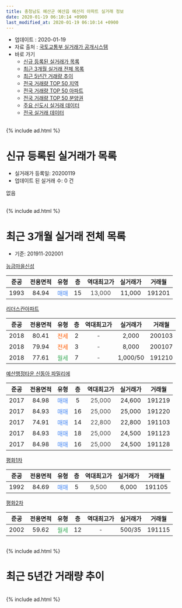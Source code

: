 ```yaml
---
title: 충청남도 예산군 예산읍 예산리 아파트 실거래 정보
date: 2020-01-19 06:10:14 +0900
last_modified_at: 2020-01-19 06:10:14 +0900
---
```


* 업데이트 : 2020-01-19
* 자료 출처 : [국토교통부 실거래가 공개시스템](http://rt.molit.go.kr)
* 바로 가기
    * [신규 등록된 실거래가 목록](#신규-등록된-실거래가-목록)
    * [최근 3개월 실거래 전체 목록](#최근-3개월-실거래-전체-목록)
    * [최근 5년간 거래량 추이](#최근-5년간-거래량-추이)
    * [전국 거래량 TOP 50 지역](https://apt-info.github.io/apt-trade-info/최근-3개월-전국에서-가장-거래가-많이-발생한-지역)
    * [전국 거래량 TOP 50 아파트](https://apt-info.github.io/apt-trade-info/최근-3개월-전국에서-가장-거래가-많이-발생한-아파트)
    * [전국 거래량 TOP 50 분양권](https://apt-info.github.io/apt-trade-info/최근-3개월-전국에서-가장-거래가-많이-발생한-분양권)
    * [주요 신도시 실거래 데이터](https://apt-info.github.io/apt-trade-info/주요-신도시)
    * [전국 실거래 데이터](https://apt-info.github.io/apt-trade-info/전국)
<br>
{% include ad.html %}
<br>

# 신규 등록된 실거래가 목록
* 실거래가 등록일: 20200119
* 업데이트 된 실거래 수: 0 건

없음

<br>
{% include ad.html %}
<br>

# 최근 3개월 실거래 전체 목록
* 기준: 201911-202001


[능금마을신성](https://search.naver.com/search.naver?query=%EC%B6%A9%EC%B2%AD%EB%82%A8%EB%8F%84+%EC%98%88%EC%82%B0%EA%B5%B0+%EC%98%88%EC%82%B0%EC%9D%8D+%EC%98%88%EC%82%B0%EB%A6%AC+%EB%8A%A5%EA%B8%88%EB%A7%88%EC%9D%84%EC%8B%A0%EC%84%B1)

|준공|전용면적|유형|층|역대최고가|실거래가|거래월|
|:---:|:---:|:---:|:---:|:---:|:---:|:---:|
|1993|84.94|<span style="color:#4285f3">매매</span>|15|<span style="color:#444444">13,000</span>|11,000|191201|

[리더스칸아파트](https://search.naver.com/search.naver?query=%EC%B6%A9%EC%B2%AD%EB%82%A8%EB%8F%84+%EC%98%88%EC%82%B0%EA%B5%B0+%EC%98%88%EC%82%B0%EC%9D%8D+%EC%98%88%EC%82%B0%EB%A6%AC+%EB%A6%AC%EB%8D%94%EC%8A%A4%EC%B9%B8%EC%95%84%ED%8C%8C%ED%8A%B8)

|준공|전용면적|유형|층|역대최고가|실거래가|거래월|
|:---:|:---:|:---:|:---:|:---:|:---:|:---:|
|2018|80.41|<span style="color:#ff5a00">전세</span>|2|<span style="color:#444444">-</span>|2,000|200103|
|2018|79.94|<span style="color:#ff5a00">전세</span>|3|<span style="color:#444444">-</span>|8,000|200107|
|2018|77.61|<span style="color:#34a853">월세</span>|7|<span style="color:#444444">-</span>|1,000/50|191210|

[예산행정타운 신동아 파밀리에](https://search.naver.com/search.naver?query=%EC%B6%A9%EC%B2%AD%EB%82%A8%EB%8F%84+%EC%98%88%EC%82%B0%EA%B5%B0+%EC%98%88%EC%82%B0%EC%9D%8D+%EC%98%88%EC%82%B0%EB%A6%AC+%EC%98%88%EC%82%B0%ED%96%89%EC%A0%95%ED%83%80%EC%9A%B4+%EC%8B%A0%EB%8F%99%EC%95%84+%ED%8C%8C%EB%B0%80%EB%A6%AC%EC%97%90)

|준공|전용면적|유형|층|역대최고가|실거래가|거래월|
|:---:|:---:|:---:|:---:|:---:|:---:|:---:|
|2017|84.98|<span style="color:#4285f3">매매</span>|5|<span style="color:#444444">25,000</span>|24,600|191219|
|2017|84.93|<span style="color:#4285f3">매매</span>|16|<span style="color:#444444">25,000</span>|25,000|191220|
|2017|74.91|<span style="color:#4285f3">매매</span>|14|<span style="color:#444444">22,800</span>|22,800|191103|
|2017|84.93|<span style="color:#4285f3">매매</span>|18|<span style="color:#444444">25,000</span>|24,500|191123|
|2017|84.98|<span style="color:#4285f3">매매</span>|16|<span style="color:#444444">25,000</span>|24,500|191128|

[평화1차](https://search.naver.com/search.naver?query=%EC%B6%A9%EC%B2%AD%EB%82%A8%EB%8F%84+%EC%98%88%EC%82%B0%EA%B5%B0+%EC%98%88%EC%82%B0%EC%9D%8D+%EC%98%88%EC%82%B0%EB%A6%AC+%ED%8F%89%ED%99%941%EC%B0%A8)

|준공|전용면적|유형|층|역대최고가|실거래가|거래월|
|:---:|:---:|:---:|:---:|:---:|:---:|:---:|
|1992|84.69|<span style="color:#4285f3">매매</span>|5|<span style="color:#444444">9,500</span>|6,000|191105|

[평화2차](https://search.naver.com/search.naver?query=%EC%B6%A9%EC%B2%AD%EB%82%A8%EB%8F%84+%EC%98%88%EC%82%B0%EA%B5%B0+%EC%98%88%EC%82%B0%EC%9D%8D+%EC%98%88%EC%82%B0%EB%A6%AC+%ED%8F%89%ED%99%942%EC%B0%A8)

|준공|전용면적|유형|층|역대최고가|실거래가|거래월|
|:---:|:---:|:---:|:---:|:---:|:---:|:---:|
|2002|59.62|<span style="color:#34a853">월세</span>|12|<span style="color:#444444">-</span>|500/35|191115|


<br>
{% include ad.html %}
<br>

# 최근 5년간 거래량 추이


<div style="width:100%;">
    <canvas id="deal_progress" height="200"></canvas>
</div>

<script>
new Chart(document.getElementById("deal_progress"), {
    type: 'line',
    data: {
        labels: ['201501','201502','201503','201504','201505','201506','201507','201508','201509','201510','201511','201512','201601','201602','201603','201604','201605','201606','201607','201608','201609','201610','201611','201612','201701','201702','201703','201704','201705','201706','201707','201708','201709','201710','201711','201712','201801','201802','201803','201804','201805','201806','201807','201808','201809','201810','201811','201812','201901','201902','201903','201904','201905','201906','201907','201908','201909','201910','201911','201912','202001'],
        datasets: [{
            label: '매매',
            pointRadius: 1,
            data: [4, 2, 5, 5, 3, 11, 4, 4, 3, 5, 2, 1, 2, 3, 2, 4, 6, 5, 4, 2, 5, 5, 3, 3, 1, 2, 5, 6, 4, 2, 6, 8, 3, 4, 5, 1, 10, 7, 11, 6, 4, 5, 4, 7, 9, 4, 3, 5, 9, 0, 9, 4, 1, 10, 7, 7, 9, 9, 4, 3, 0],
            borderColor: "rgba(255, 201, 14, 1)",
            backgroundColor: "rgba(255, 201, 14, 0.5)",
            fill: false,
            lineTension: 0
        },{
            label: '전월세',
            pointRadius: 1,
            data: [3, 4, 3, 2, 1, 1, 2, 2, 1, 3, 1, 0, 2, 2, 2, 0, 3, 2, 1, 5, 2, 1, 2, 1, 2, 2, 1, 1, 0, 2, 3, 9, 9, 9, 5, 5, 2, 4, 2, 3, 4, 3, 3, 4, 2, 1, 2, 3, 3, 2, 1, 1, 1, 2, 5, 1, 6, 2, 1, 1, 2],
            borderColor: "rgba(0, 141, 185, 1)",
            backgroundColor: "rgba(0, 141, 185, 0.5)",
            fill: false,
            lineTension: 0
        }
        ]
    },
    options: {
        responsive: true,
        title: {
            display: false
        },
        tooltips: {
            mode: 'index',
            intersect: false
        },
        hover: {
            mode: 'nearest',
            intersect: true
        },
        scales: {
            xAxes: [{
                display: true,
                scaleLabel: {
                    display: true,
                    labelString: '년/월'
                }
            }],
            yAxes: [{
                display: true,
                ticks: {
                    suggestedMin: 0,
                },
                scaleLabel: {
                    display: true,
                    labelString: '실거래 수'
                }
            }]
        }
    }
});

</script>


<br>
{% include ad.html %}
<br>

